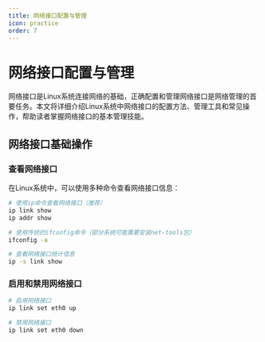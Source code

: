 ```yaml
---
title: 网络接口配置与管理
icon: practice
order: 7
---
```


# 网络接口配置与管理

网络接口是Linux系统连接网络的基础，正确配置和管理网络接口是网络管理的首要任务。本文将详细介绍Linux系统中网络接口的配置方法、管理工具和常见操作，帮助读者掌握网络接口的基本管理技能。

## 网络接口基础操作

### 查看网络接口

在Linux系统中，可以使用多种命令查看网络接口信息：

```bash
# 使用ip命令查看网络接口（推荐）
ip link show
ip addr show

# 使用传统的ifconfig命令（部分系统可能需要安装net-tools包）
ifconfig -a

# 查看网络接口统计信息
ip -s link show
```

### 启用和禁用网络接口

```bash
# 启用网络接口
ip link set eth0 up

# 禁用网络接口
ip link set eth0 down
```
